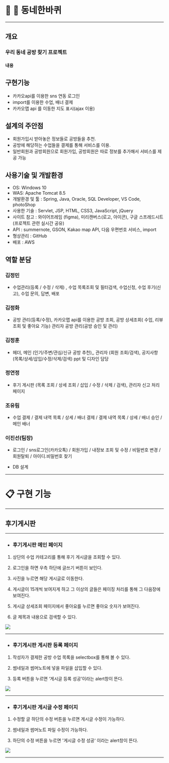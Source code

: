 
# :cactus: :tulip: 동네한바퀴
---

## 개요
### 우리 동네 공방 찾기 프로젝트 
#### 내용

## 구현기능

- 카카오api를 이용한 sns 연동 로그인
- import를 이용한 수업, 배너 결제
- 카카오맵 api 를 이동한 지도 표시(ajax 이용)

## 설계의 주안점

- 회원가입시 받아놓은 정보들로 공방들을 추천.
- 공방에 해당하는 수업들을 결제를 통해 서비스를 이용.
- 일반회원과 공방회원으로 회원가입, 공방회원은 따로 정보를 추가해서 서비스를 제공 가능

## 사용기술 및 개발환경

- OS: Windows 10
- WAS: Apache Tomcat 8.5
- 개발환경 및 툴 : Spring, Java, Oracle, SQL Developer, VS Code, photoShop
- 사용한 기술 : Servlet, JSP, HTML, CSS3, JavaScript, jQuery
- 사이트 참고 : 와이어프레임 (figma), 미리캔버스(로고, 아이콘),  구글 스프레드시트(프로젝트 관련 실시간 공유)
- API : summernote, GSON, Kakao map API, 다음 우편번호 서비스, import
- 형상관리 : GitHub
- 배포 : AWS

## 역할 분담
### 김정민
- 수업관리(등록 / 수정 / 삭제) , 수업 목록조회 및 필터검색, 수업신청, 수업 후기(신고), 수업 문의, 답변, 배포
### 김정화
- 공방 관리(등록/수정), 카카오맵 api를 이용한 공방 조회, 공방 상세조회( 수업, 리뷰 조회 및 좋아요 기능) 관리자 공방 관리(공방 승인 및 관리)
### 김정훈
- 헤더, 메인 (인기/주변/관심/신규 공방 추천),, 관리자 (회원 조회/검색), 공지사항 (목록/상세/삽입/수정/삭제/검색) ppt 및 디자인 담당
### 정연정
- 후기 게시판 (목록 조회 / 상세 조회 / 삽입 / 수정 / 삭제 / 검색), 관리자 신고 처리 페이지 
### 조유림
- 수업 결제 / 결제 내역 목록 / 상세 / 배너 결제 / 결제 내역 목록 / 상세 / 배너 승인 / 메인 배너
### 이진선(팀장)
- 로그인 / sns로그인(카카오톡) / 회원가입 / 내정보 조회 및 수정 / 비밀번호 변경 / 회원탈퇴 / 아이디.비밀번호 찾기

+ DB 설계



----------------------------------------------------------------------------------------------------------------------------------------


# :clipboard: 구현 기능
---------------------------------------------------------------------------------------------------------------------------------------

## 후기게시판 
---


+ ### 후기게시판 메인 페이지

1. 상단의 수업 카테고리를 통해 후기 게시글을 조회할 수 있다. 


2. 로그인을 하면 우측 하단에 글쓰기 버튼이 보인다.


3. 사진을 누르면 해당 게시글로 이동한다. 


4. 게시글이 15개씩 보여지게 하고 그 이상의 글들은 페이징 처리를 통해 그 다음장에 보여진다.


5. 게시글 상세조회 페이지에서 좋아요를 누르면 좋아요 숫자가 보여진다. 


6. 글 제목과 내용으로 검색할 수 있다.


<img src="https://user-images.githubusercontent.com/71631964/115359196-66e2cb80-a1f9-11eb-82c8-ef6604f540c0.png" width="너비 " height="높이">

---


 + ### 후기게시판 게시판 등록 페이지


1. 작성자가 결제한 공방 수업 목록을 selectbox를 통해 볼 수 있다.


2. 썸네일과 썸머노트에 넣을 파일을 삽입할 수 있다. 


3. 등록 버튼을 누르면 ‘게시글 등록 성공’이라는 alert창이 뜬다.


<img src="https://user-images.githubusercontent.com/71631964/115362057-22a4fa80-a1fc-11eb-9ed4-8f0a4a45bf40.png" width="너비 " height="높이">


---


+ ### 후기게시판 게시글 수정 페이지


1. 수정할 글 하단의 수정 버튼을 누르면 게시글 수정이 가능하다.


2. 썸네일과 썸머노트 파일 수정이 가능하다.


3. 하단의 수정 버튼을 누르면 '게시글 수정 성공‘ 이라는 alert창이 뜬다.


<img src="https://user-images.githubusercontent.com/71631964/115364620-88928180-a1fe-11eb-9ec0-271858e1e3ea.png" width="너비 " height="높이">




---






